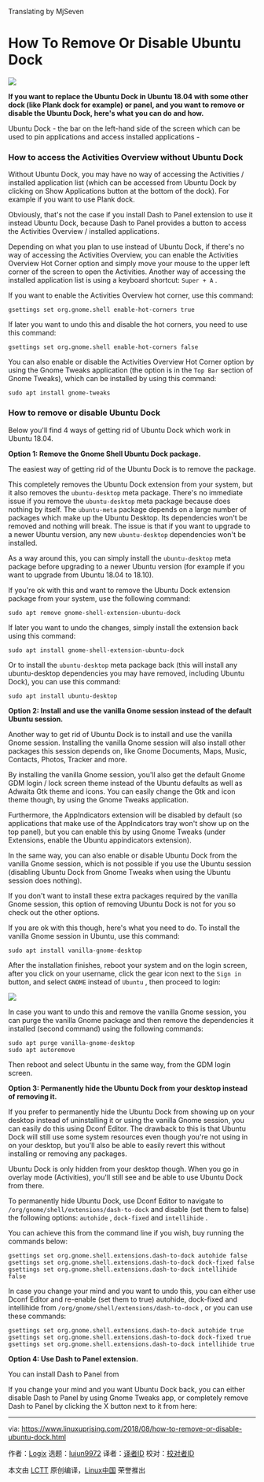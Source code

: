 Translating by MjSeven


How To Remove Or Disable Ubuntu Dock
======

![](https://1.bp.blogspot.com/-pClnjEJfPQc/W21nHNzU2DI/AAAAAAAABV0/HGXuQOYGzokyrGYQtRFeF_hT3_3BKHupQCLcBGAs/s640/ubuntu-dock.png)

**If you want to replace the Ubuntu Dock in Ubuntu 18.04 with some other dock (like Plank dock for example) or panel, and you want to remove or disable the Ubuntu Dock, here's what you can do and how.**

Ubuntu Dock - the bar on the left-hand side of the screen which can be used to pin applications and access installed applications -


### How to access the Activities Overview without Ubuntu Dock

Without Ubuntu Dock, you may have no way of accessing the Activities / installed application list (which can be accessed from Ubuntu Dock by clicking on Show Applications button at the bottom of the dock). For example if you want to use Plank dock.

Obviously, that's not the case if you install Dash to Panel extension to use it instead Ubuntu Dock, because Dash to Panel provides a button to access the Activities Overview / installed applications.

Depending on what you plan to use instead of Ubuntu Dock, if there's no way of accessing the Activities Overview, you can enable the Activities Overview Hot Corner option and simply move your mouse to the upper left corner of the screen to open the Activities. Another way of accessing the installed application list is using a keyboard shortcut: `Super + A` .

If you want to enable the Activities Overview hot corner, use this command:
```
gsettings set org.gnome.shell enable-hot-corners true

```

If later you want to undo this and disable the hot corners, you need to use this command:
```
gsettings set org.gnome.shell enable-hot-corners false

```

You can also enable or disable the Activities Overview Hot Corner option by using the Gnome Tweaks application (the option is in the `Top Bar` section of Gnome Tweaks), which can be installed by using this command:
```
sudo apt install gnome-tweaks

```

### How to remove or disable Ubuntu Dock

Below you'll find 4 ways of getting rid of Ubuntu Dock which work in Ubuntu 18.04.

**Option 1: Remove the Gnome Shell Ubuntu Dock package.**

The easiest way of getting rid of the Ubuntu Dock is to remove the package.

This completely removes the Ubuntu Dock extension from your system, but it also removes the `ubuntu-desktop` meta package. There's no immediate issue if you remove the `ubuntu-desktop` meta package because does nothing by itself. The `ubuntu-meta` package depends on a large number of packages which make up the Ubuntu Desktop. Its dependencies won't be removed and nothing will break. The issue is that if you want to upgrade to a newer Ubuntu version, any new `ubuntu-desktop` dependencies won't be installed.

As a way around this, you can simply install the `ubuntu-desktop` meta package before upgrading to a newer Ubuntu version (for example if you want to upgrade from Ubuntu 18.04 to 18.10).

If you're ok with this and want to remove the Ubuntu Dock extension package from your system, use the following command:
```
sudo apt remove gnome-shell-extension-ubuntu-dock

```

If later you want to undo the changes, simply install the extension back using this command:
```
sudo apt install gnome-shell-extension-ubuntu-dock

```

Or to install the `ubuntu-desktop` meta package back (this will install any ubuntu-desktop dependencies you may have removed, including Ubuntu Dock), you can use this command:
```
sudo apt install ubuntu-desktop

```

**Option 2: Install and use the vanilla Gnome session instead of the default Ubuntu session.**

Another way to get rid of Ubuntu Dock is to install and use the vanilla Gnome session. Installing the vanilla Gnome session will also install other packages this session depends on, like Gnome Documents, Maps, Music, Contacts, Photos, Tracker and more.

By installing the vanilla Gnome session, you'll also get the default Gnome GDM login / lock screen theme instead of the Ubuntu defaults as well as Adwaita Gtk theme and icons. You can easily change the Gtk and icon theme though, by using the Gnome Tweaks application.

Furthermore, the AppIndicators extension will be disabled by default (so applications that make use of the AppIndicators tray won't show up on the top panel), but you can enable this by using Gnome Tweaks (under Extensions, enable the Ubuntu appindicators extension).

In the same way, you can also enable or disable Ubuntu Dock from the vanilla Gnome session, which is not possible if you use the Ubuntu session (disabling Ubuntu Dock from Gnome Tweaks when using the Ubuntu session does nothing).

If you don't want to install these extra packages required by the vanilla Gnome session, this option of removing Ubuntu Dock is not for you so check out the other options.

If you are ok with this though, here's what you need to do. To install the vanilla Gnome session in Ubuntu, use this command:
```
sudo apt install vanilla-gnome-desktop

```

After the installation finishes, reboot your system and on the login screen, after you click on your username, click the gear icon next to the `Sign in` button, and select `GNOME` instead of `Ubuntu` , then proceed to login:

![](https://4.bp.blogspot.com/-mc-6H2MZ0VY/W21i_PIJ3pI/AAAAAAAABVo/96UvmRM1QJsbS2so1K8teMhsu7SdYh9zwCLcBGAs/s640/vanilla-gnome-session-ubuntu-login-screen.png)

In case you want to undo this and remove the vanilla Gnome session, you can purge the vanilla Gnome package and then remove the dependencies it installed (second command) using the following commands:
```
sudo apt purge vanilla-gnome-desktop
sudo apt autoremove

```

Then reboot and select Ubuntu in the same way, from the GDM login screen.

**Option 3: Permanently hide the Ubuntu Dock from your desktop instead of removing it.**

If you prefer to permanently hide the Ubuntu Dock from showing up on your desktop instead of uninstalling it or using the vanilla Gnome session, you can easily do this using Dconf Editor. The drawback to this is that Ubuntu Dock will still use some system resources even though you're not using in on your desktop, but you'll also be able to easily revert this without installing or removing any packages.

Ubuntu Dock is only hidden from your desktop though. When you go in overlay mode (Activities), you'll still see and be able to use Ubuntu Dock from there.

To permanently hide Ubuntu Dock, use Dconf Editor to navigate to `/org/gnome/shell/extensions/dash-to-dock` and disable (set them to false) the following options: `autohide` , `dock-fixed` and `intellihide` .

You can achieve this from the command line if you wish, buy running the commands below:
```
gsettings set org.gnome.shell.extensions.dash-to-dock autohide false
gsettings set org.gnome.shell.extensions.dash-to-dock dock-fixed false
gsettings set org.gnome.shell.extensions.dash-to-dock intellihide false

```
In case you change your mind and you want to undo this, you can either use Dconf Editor and re-enable (set them to true) autohide, dock-fixed and intellihide from `/org/gnome/shell/extensions/dash-to-dock` , or you can use these commands:
```
gsettings set org.gnome.shell.extensions.dash-to-dock autohide true
gsettings set org.gnome.shell.extensions.dash-to-dock dock-fixed true
gsettings set org.gnome.shell.extensions.dash-to-dock intellihide true

```

**Option 4: Use Dash to Panel extension.**

You can install Dash to Panel from

If you change your mind and you want Ubuntu Dock back, you can either disable Dash to Panel by using Gnome Tweaks app, or completely remove Dash to Panel by clicking the X button next to it from here:


--------------------------------------------------------------------------------

via: https://www.linuxuprising.com/2018/08/how-to-remove-or-disable-ubuntu-dock.html

作者：[Logix][a]
选题：[lujun9972](https://github.com/lujun9972)
译者：[译者ID](https://github.com/译者ID)
校对：[校对者ID](https://github.com/校对者ID)

本文由 [LCTT](https://github.com/LCTT/TranslateProject) 原创编译，[Linux中国](https://linux.cn/) 荣誉推出

[a]:https://plus.google.com/118280394805678839070
[1]:https://bugs.launchpad.net/ubuntu/+source/gnome-tweak-tool/+bug/1713020
[2]:https://www.linuxuprising.com/2018/05/gnome-shell-dash-to-panel-v14-brings.html
[3]:https://extensions.gnome.org/extension/1160/dash-to-panel/

